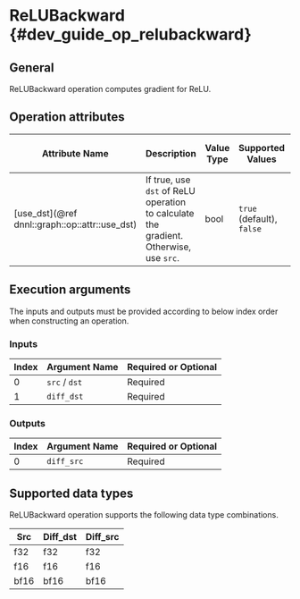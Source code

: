 # ReLUBackward {#dev_guide_op_relubackward}

## General

ReLUBackward operation computes gradient for ReLU.

## Operation attributes

Attribute Name | Description | Value Type | Supported Values | Required or Optional
-- | -- | -- | -- | --
[use_dst](@ref dnnl::graph::op::attr::use_dst) | If true, use `dst` of ReLU operation to calculate the gradient. Otherwise, use `src`. | bool | `true` (default), `false` | Optional

## Execution arguments

The inputs and outputs must be provided according to below index order when
constructing an operation.

### Inputs

Index | Argument Name | Required or Optional
-- | -- | --
0 | `src` / `dst` | Required
1 | `diff_dst` | Required

### Outputs

Index | Argument Name | Required or Optional
-- | -- | --
0 | `diff_src` | Required

## Supported data types

ReLUBackward operation supports the following data type combinations.

Src | Diff_dst | Diff_src
-- | -- | --
f32 | f32 | f32
f16 | f16 | f16
bf16 | bf16 | bf16
